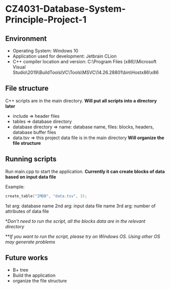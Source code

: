 # CZ4031-Database-System-Principle-Project-1

## Environment
- Operating System: Windows 10
- Application used for development: Jetbrain CLion
- C++ compiler location and version: C:\Program Files (x86)\Microsoft Visual Studio\2019\BuildTools\VC\Tools\MSVC\14.26.28801\bin\Hostx86\x86

## File structure
C++ scripts are in the main directory. **Will put all scripts into a directory later**
- include => header files
- tables => database directory
- database directory => name: database name, files: blocks, headers, database buffer files
- data.tsv => this project data file is in the main directory **Will organize the file structure**

## Running scripts
Run main.cpp to start the application. **Currently it can create blocks of data based on input data file**

Example:
```C++
create_table("IMDB", "data.tsv", 3);
```
1st arg: database name
2nd arg: input data file name
3rd arg: number of attributes of data file 

**Don't need to run the script, all the blocks data are in the relevant directory*

***If you want to run the script, please try on Windows OS. Using other OS may generate problems*

## Future works
- B+ tree
- Build the application
- organize the file structure
